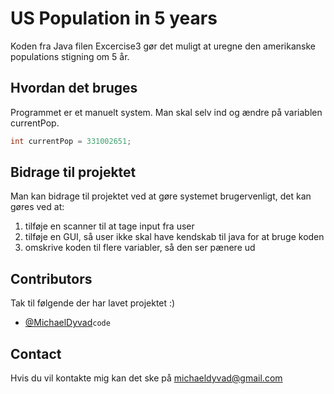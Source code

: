 # US Population in 5 years
Koden fra Java filen Excercise3 gør det muligt at uregne den amerikanske
populations stigning om 5 år.

## Hvordan det bruges
Programmet er et manuelt system.
Man skal selv ind og ændre på variablen currentPop.
```Java
int currentPop = 331002651;
```
## Bidrage til projektet
Man kan bidrage til projektet ved at gøre systemet brugervenligt, det kan gøres ved at:
1. tilføje en scanner til at tage input fra user
2. tilføje en GUI, så user ikke skal have kendskab til java for at bruge koden
3. omskrive koden til flere variabler, så den ser pænere ud

## Contributors
Tak til følgende der har lavet projektet :)
* [@MichaelDyvad](https://github.com/MichaelDyvad)```code```

## Contact
Hvis du vil kontakte mig kan det ske på michaeldyvad@gmail.com


